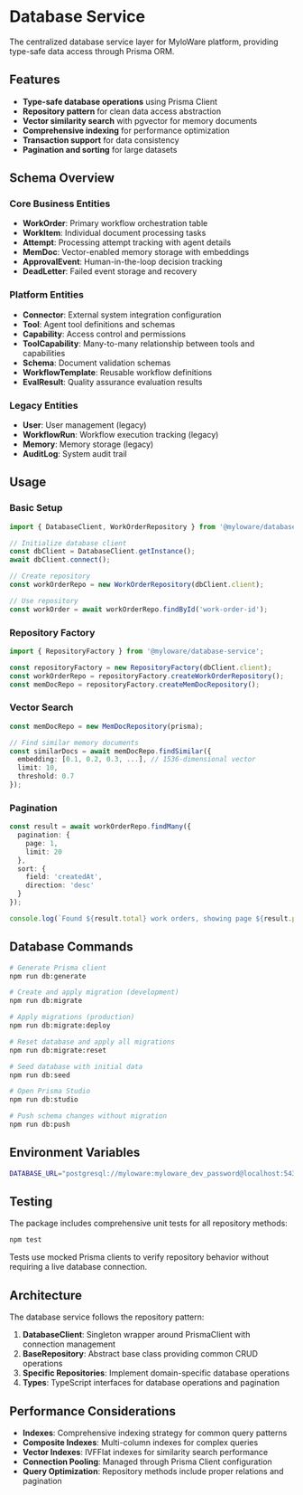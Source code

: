 # Database Service

The centralized database service layer for MyloWare platform, providing type-safe data access through Prisma ORM.

## Features

- **Type-safe database operations** using Prisma Client
- **Repository pattern** for clean data access abstraction
- **Vector similarity search** with pgvector for memory documents
- **Comprehensive indexing** for performance optimization
- **Transaction support** for data consistency
- **Pagination and sorting** for large datasets

## Schema Overview

### Core Business Entities

- **WorkOrder**: Primary workflow orchestration table
- **WorkItem**: Individual document processing tasks
- **Attempt**: Processing attempt tracking with agent details
- **MemDoc**: Vector-enabled memory storage with embeddings
- **ApprovalEvent**: Human-in-the-loop decision tracking
- **DeadLetter**: Failed event storage and recovery

### Platform Entities

- **Connector**: External system integration configuration
- **Tool**: Agent tool definitions and schemas
- **Capability**: Access control and permissions
- **ToolCapability**: Many-to-many relationship between tools and capabilities
- **Schema**: Document validation schemas
- **WorkflowTemplate**: Reusable workflow definitions
- **EvalResult**: Quality assurance evaluation results

### Legacy Entities

- **User**: User management (legacy)
- **WorkflowRun**: Workflow execution tracking (legacy)
- **Memory**: Memory storage (legacy)
- **AuditLog**: System audit trail

## Usage

### Basic Setup

```typescript
import { DatabaseClient, WorkOrderRepository } from '@myloware/database-service';

// Initialize database client
const dbClient = DatabaseClient.getInstance();
await dbClient.connect();

// Create repository
const workOrderRepo = new WorkOrderRepository(dbClient.client);

// Use repository
const workOrder = await workOrderRepo.findById('work-order-id');
```

### Repository Factory

```typescript
import { RepositoryFactory } from '@myloware/database-service';

const repositoryFactory = new RepositoryFactory(dbClient.client);
const workOrderRepo = repositoryFactory.createWorkOrderRepository();
const memDocRepo = repositoryFactory.createMemDocRepository();
```

### Vector Search

```typescript
const memDocRepo = new MemDocRepository(prisma);

// Find similar memory documents
const similarDocs = await memDocRepo.findSimilar({
  embedding: [0.1, 0.2, 0.3, ...], // 1536-dimensional vector
  limit: 10,
  threshold: 0.7
});
```

### Pagination

```typescript
const result = await workOrderRepo.findMany({
  pagination: {
    page: 1,
    limit: 20
  },
  sort: {
    field: 'createdAt',
    direction: 'desc'
  }
});

console.log(`Found ${result.total} work orders, showing page ${result.page} of ${result.totalPages}`);
```

## Database Commands

```bash
# Generate Prisma client
npm run db:generate

# Create and apply migration (development)
npm run db:migrate

# Apply migrations (production)
npm run db:migrate:deploy

# Reset database and apply all migrations
npm run db:migrate:reset

# Seed database with initial data
npm run db:seed

# Open Prisma Studio
npm run db:studio

# Push schema changes without migration
npm run db:push
```

## Environment Variables

```bash
DATABASE_URL="postgresql://myloware:myloware_dev_password@localhost:5432/myloware?schema=public"
```

## Testing

The package includes comprehensive unit tests for all repository methods:

```bash
npm test
```

Tests use mocked Prisma clients to verify repository behavior without requiring a live database connection.

## Architecture

The database service follows the repository pattern:

1. **DatabaseClient**: Singleton wrapper around PrismaClient with connection management
2. **BaseRepository**: Abstract base class providing common CRUD operations
3. **Specific Repositories**: Implement domain-specific database operations
4. **Types**: TypeScript interfaces for database operations and pagination

## Performance Considerations

- **Indexes**: Comprehensive indexing strategy for common query patterns
- **Composite Indexes**: Multi-column indexes for complex queries
- **Vector Indexes**: IVFFlat indexes for similarity search performance
- **Connection Pooling**: Managed through Prisma Client configuration
- **Query Optimization**: Repository methods include proper relations and pagination